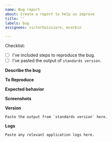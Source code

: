 ```yaml
---
name: Bug report
about: Create a report to help us improve
title: ''
labels: bug
assignees: victorboissiere, mcorbin

---
```


Checklist:

* [ ] I've included steps to reproduce the bug.
* [ ] I've pasted the output of `standards version`.

**Describe the bug**

<!-- A clear and concise description of what the bug is. -->

**To Reproduce**

<!-- A list of the steps required to reproduce the issue. Best of all, give us the URL to a repository that exhibits this issue. -->

**Expected behavior**

<!-- A clear and concise description of what you expected to happen. -->

**Screenshots**

<!-- If applicable, add screenshots to help explain your problem. -->

**Version**

```shell
Paste the output from `standards version` here.
```

**Logs**

```
Paste any relevant application logs here.
```
